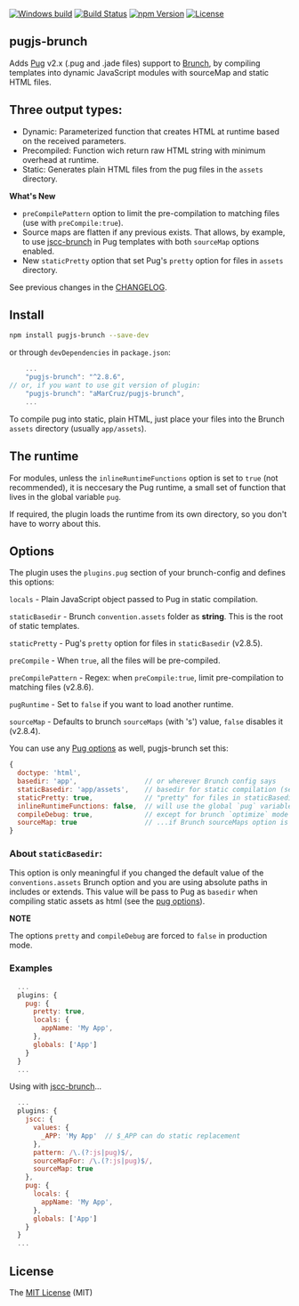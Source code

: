 [![Windows build][wbuild-image]][wbuild-url]
[![Build Status][build-image]][build-url]
[![npm Version][npm-image]][npm-url]
[![License][license-image]][license-url]

## pugjs-brunch

Adds [Pug](https://pugjs.com) v2.x (.pug and .jade files) support to [Brunch](http://brunch.io), by
compiling templates into dynamic JavaScript modules with sourceMap and static HTML files.


## Three output types:

- Dynamic: Parameterized function that creates HTML at runtime based on the received parameters.
- Precompiled: Function wich return raw HTML string with minimum overhead at runtime.
- Static: Generates plain HTML files from the pug files in the `assets` directory.

**What's New**

- `preCompilePattern` option to limit the pre-compilation to matching files (use with `preCompile:true`).
- Source maps are flatten if any previous exists. That allows, by example, to use [jscc-brunch](https://www.npmjs.com/package/jscc-brunch) in Pug templates with both `sourceMap` options enabled.
- New `staticPretty` option that set Pug's `pretty` option for files in `assets` directory.

See previous changes in the [CHANGELOG](https://github.com/aMarCruz/pugjs-brunch/blob/master/CHANGELOG.md).


## Install

```bash
npm install pugjs-brunch --save-dev
```

or through `devDependencies` in `package.json`:

```js
    ...
    "pugjs-brunch": "^2.8.6",
// or, if you want to use git version of plugin:
    "pugjs-brunch": "aMarCruz/pugjs-brunch",
    ...
```

To compile pug into static, plain HTML, just place your files into the Brunch `assets` directory (usually `app/assets`).


## The runtime

For modules, unless the `inlineRuntimeFunctions` option is set to `true` (not recommended), it is neccesary the Pug runtime, a small set of function that lives in the global variable `pug`.

If required, the plugin loads the runtime from its own directory, so you don't have to worry about this.

## Options

The plugin uses the `plugins.pug` section of your brunch-config and defines this options:

`locals` - Plain JavaScript object passed to Pug in static compilation.

`staticBasedir` - Brunch `convention.assets` folder as **string**. This is the root of static templates.

`staticPretty` - Pug's `pretty` option for files in `staticBasedir` (v2.8.5).

`preCompile` - When `true`, all the files will be pre-compiled.

`preCompilePattern` - Regex: when `preCompile:true`, limit pre-compilation to matching files (v2.8.6).

`pugRuntime` - Set to `false` if you want to load another runtime.

`sourceMap` - Defaults to brunch `sourceMaps` (with 's') value, `false` disables it (v2.8.4).

You can use any [Pug options](https://pugjs.org/api/reference.html) as well, pugjs-brunch set this:

```js
{
  doctype: 'html',
  basedir: 'app',                 // or wherever Brunch config says
  staticBasedir: 'app/assets',    // basedir for static compilation (see bellow)
  staticPretty: true,             // "pretty" for files in staticBasedir
  inlineRuntimeFunctions: false,  // will use the global `pug` variable
  compileDebug: true,             // except for brunch `optimize` mode (production)
  sourceMap: true                 // ...if Brunch sourceMaps option is enabled
}
```

### About `staticBasedir`:

This option is only meaningful if you changed the default value of the `conventions.assets` Brunch option and you are using absolute paths in includes or extends. This value will be pass to Pug as `basedir` when compiling static assets as html (see the [pug options](https://pugjs.org/api/reference.html#options)).


**NOTE**

The options `pretty` and `compileDebug` are forced to `false` in production mode.


### Examples

```js
  ...
  plugins: {
    pug: {
      pretty: true,
      locals: {
        appName: 'My App',
      },
      globals: ['App']
    }
  }
  ...
```

Using with [jscc-brunch](https://www.npmjs.com/package/jscc-brunch)...

```js
  ...
  plugins: {
    jscc: {
      values: {
        _APP: 'My App'  // $_APP can do static replacement
      },
      pattern: /\.(?:js|pug)$/,
      sourceMapFor: /\.(?:js|pug)$/,
      sourceMap: true
    },
    pug: {
      locals: {
        appName: 'My App',
      },
      globals: ['App']
    }
  }
  ...
```

## License

The [MIT License](LICENCE) (MIT)

[npm-image]:      https://img.shields.io/npm/v/pugjs-brunch.svg
[npm-url]:        https://www.npmjs.com/package/pugjs-brunch
[license-image]:  https://img.shields.io/npm/l/express.svg
[license-url]:    https://github.com/aMarCruz/pugjs-brunch/blob/master/LICENSE

[build-image]:    https://img.shields.io/travis/aMarCruz/pugjs-brunch.svg
[build-url]:      https://travis-ci.org/aMarCruz/pugjs-brunch
[wbuild-image]:   https://ci.appveyor.com/api/projects/status/3www03fp83018461?svg=true
[wbuild-url]:     https://ci.appveyor.com/project/aMarCruz/pugjs-brunch
